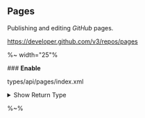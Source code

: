 ## **Pages**

Publishing and editing _GitHub_ pages.

https://developer.github.com/v3/repos/pages

%~ width="25"%

### **Enable**

<typedef name="Enable">types/api/pages/index.xml</typedef>

<details>
<summary>Show Return Type</summary>

<typedef name="Page" narrow>types/api/pages/index.xml</typedef>
</details>

%~%